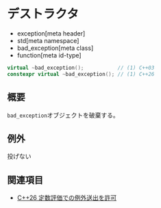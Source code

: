 # デストラクタ
* exception[meta header]
* std[meta namespace]
* bad_exception[meta class]
* function[meta id-type]

```cpp
virtual ~bad_exception();           // (1) C++03
constexpr virtual ~bad_exception(); // (1) C++26
```

## 概要
`bad_exception`オブジェクトを破棄する。


## 例外
投げない


## 関連項目
- [C++26 定数評価での例外送出を許可](/lang/cpp26/allowing_exception_throwing_in_constant-evaluation.md)
